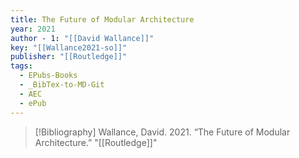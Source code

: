 ```yaml
---
title: The Future of Modular Architecture
year: 2021
author - 1: "[[David Wallance]]"
key: "[[Wallance2021-so]]"
publisher: "[[Routledge]]"
tags:
  - EPubs-Books
  - _BibTex-to-MD-Git
  - AEC
  - ePub
---
```


> [!Bibliography]
> Wallance, David. 2021. “The Future of Modular Architecture.” "[[Routledge]]"